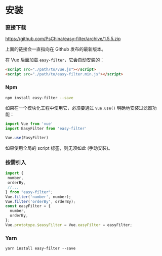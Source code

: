 <script>
    import '@style/style.scss';
    export default {}
</script>

# 安装

### 直接下载

<a href="https://github.com/PsChina/easy-filter/archive/1.5.5.zip">https://github.com/PsChina/easy-filter/archive/1.5.5.zip</a>

上面的链接会一直指向在 Github 发布的最新版本。

在 Vue 后面加载 `easy-filter`，它会自动安装的：

```html
<script src="./path/to/vue.js"></script>
<script src="./path/to/easy-filter.min.js"></script>
```

### Npm

```bash
npm install easy-filter --save
```

如果在一个模块化工程中使用它，必须要通过 `Vue.use()` 明确地安装过滤器功能：

```js
import Vue from 'vue'
import EasyFilter from 'easy-filter'

Vue.use(EasyFilter)
```

如果使用全局的 script 标签，则无须如此 (手动安装)。


### 按需引入

```js
import {
 number,
 orderBy,
 //...
} from "easy-filter";
Vue.filter('number', number);
Vue.filter('orderBy', orderBy);
const easyFilter = {
  number,
  orderBy,
};
Vue.prototype.$easyFilter = Vue.easyFilter = easyFilter;
```

### Yarn
```
yarn install easy-filter --save
```